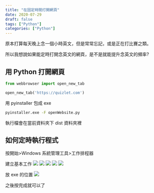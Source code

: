 ```yaml
---
title: "在固定時間打開網頁"
date: 2020-07-29
draft: false
tags: ["Python"]
categories: ["Python"]
---
```

<!--more-->

原本打算每天晚上念一個小時英文，但是常常忘記，或是正在打比賽之類。

所以我想說如果能定時打開念英文的網頁，是不是就能提升念英文的頻率?

## 用 Python 打開網頁

```python
from webbrowser import open_new_tab

open_new_tab('https://quizlet.com')
```

用 pyinstaller 包成 exe

```cmd
pyinstaller.exe -F openWebsite.py
```

執行檔會在當前資料夾下 dist 資料夾裡

## 如何定時執行程式

按開始>Windows 系統管理工具>工作排程器

建立基本工作
![](/img/open-website-on-time/step1.png)
![](/img/open-website-on-time/step2.png)
![](/img/open-website-on-time/step3.png)
![](/img/open-website-on-time/step4.png)
![](/img/open-website-on-time/step5.png)

放 exe 的位置
![](/img/open-website-on-time/step6.png)

之後按完成就可以了
